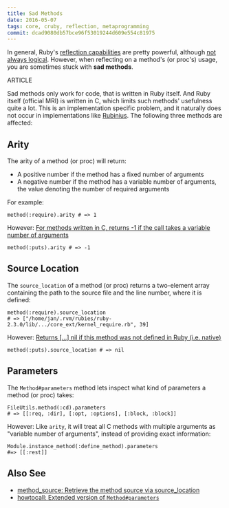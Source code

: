 ```yaml
---
title: Sad Methods
date: 2016-05-07
tags: core, cruby, reflection, metaprogramming
commit: dcad9080db57bce96f53019244d609e554c81975
---
```


In general, Ruby's [reflection capabilities](https://en.wikipedia.org/wiki/Reflection_%28computer_programming%29) are pretty powerful, although [not always logical](https://idiosyncratic-ruby.com/25-meta-methodology.html). However, when reflecting on a method's (or proc's) usage, you are sometimes stuck with **sad methods**.

ARTICLE

Sad methods only work for code, that is written in Ruby itself. And Ruby itself (official MRI) is written in C, which limits such methods' usefulness quite a lot. This is an implementation specific problem, and it naturally does not occur in implementations like [Rubinius](http://rubinius.com/). The following three methods are affected:

## Arity

The arity of a method (or proc) will return:

- A positive number if the method has a fixed number of arguments
- A negative number if the method has a variable number of arguments, the value denoting the number of required arguments

For example:

    method(:require).arity # => 1

However: [For methods written in C, returns -1 if the call takes a variable number of arguments](https://ruby-doc.org/core/Method.html#method-i-arity)

    method(:puts).arity # => -1

## Source Location

The `source_location` of a method (or proc) returns a two-element array containing the path to the source file and the line number, where it is defined:

    method(:require).source_location
    # => ["/home/jan/.rvm/rubies/ruby-2.3.0/lib/.../core_ext/kernel_require.rb", 39]

However: [Returns […] nil if this method was not defined in Ruby (i.e. native)](https://ruby-doc.org/core/Method.html#method-i-source_location)

    method(:puts).source_location # => nil

## Parameters

The `Method#parameters` method lets inspect what kind of parameters a method (or proc) takes:

    FileUtils.method(:cd).parameters
    # => [[:req, :dir], [:opt, :options], [:block, :block]]

However: Like `arity`, it will treat all C methods with multiple arguments as "variable number of arguments", instead of providing exact information:

    Module.instance_method(:define_method).parameters
    #=> [[:rest]]

## Also See

- [method_source: Retrieve the method source via source_location](https://github.com/banister/method_source)
- [howtocall: Extended version of `Method#parameters`](https://github.com/janlelis/debugging#howtocallobj--self-method_or_proc)
